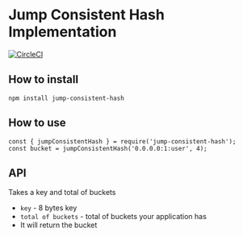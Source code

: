 # Jump Consistent Hash Implementation

[![CircleCI](https://circleci.com/gh/libterty/jump_consistent_hash/tree/master.svg?style=svg)](https://circleci.com/gh/libterty/jump_consistent_hash/tree/master)

## How to install
```
npm install jump-consistent-hash
```

## How to use
```
const { jumpConsistentHash } = require('jump-consistent-hash');
const bucket = jumpConsistentHash('0.0.0.0:1:user', 4);
```

## API
Takes a key and total of buckets

* `key` - 8 bytes key
* `total of buckets` - total of buckets your application has
* It will return the bucket